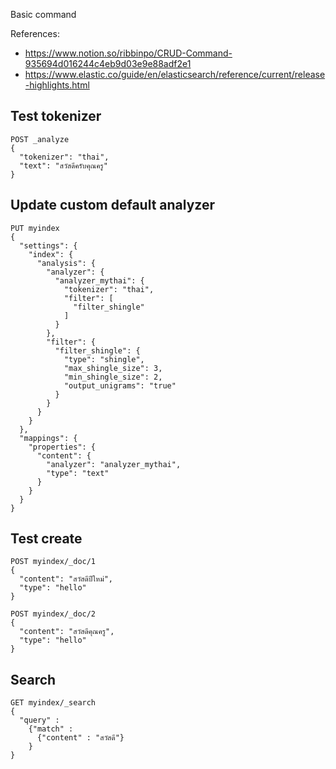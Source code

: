 Basic command

References:
- https://www.notion.so/ribbinpo/CRUD-Command-935694d016244c4eb9d03e9e88adf2e1
- https://www.elastic.co/guide/en/elasticsearch/reference/current/release-highlights.html

## Test tokenizer

```
POST _analyze
{
  "tokenizer": "thai",
  "text": "สวัสดีครับคุณครู"
}
```

## Update custom default analyzer

```
PUT myindex
{
  "settings": {
    "index": {
      "analysis": {
        "analyzer": {
          "analyzer_mythai": {
            "tokenizer": "thai",
            "filter": [
              "filter_shingle"
            ]
          }
        },
        "filter": {
          "filter_shingle": {
            "type": "shingle",
            "max_shingle_size": 3,
            "min_shingle_size": 2,
            "output_unigrams": "true"
          }
        }
      }
    }
  },
  "mappings": {
    "properties": {
      "content": {
        "analyzer": "analyzer_mythai",
        "type": "text"
      }
    }
  }
}
```

## Test create

```
POST myindex/_doc/1
{
  "content": "สวัสดีปีใหม่",
  "type": "hello"
}

POST myindex/_doc/2
{
  "content": "สวัสดีคุณครู",
  "type": "hello"
}
```

## Search

```
GET myindex/_search
{
  "query" :
    {"match" :
      {"content" : "สวัสดี"}
    }
}
```
